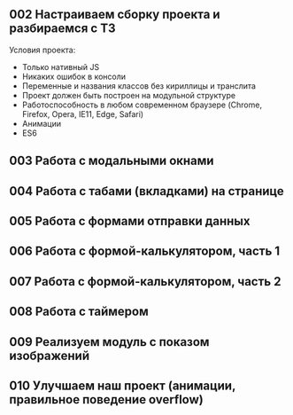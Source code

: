 
## 002 Настраиваем сборку проекта и разбираемся с ТЗ

Условия проекта:
- Только нативный JS
- Никаких ошибок в консоли
- Переменные и названия классов без кириллицы и транслита
- Проект должен быть построен на модульной структуре
- Работоспособность в любом современном браузере (Chrome, Firefox, Opera, IE11, Edge, Safari)
- Анимации
- ES6





## 003 Работа с модальными окнами






## 004 Работа с табами (вкладками) на странице






## 005 Работа с формами отправки данных






## 006 Работа с формой-калькулятором, часть 1






## 007 Работа с формой-калькулятором, часть 2






## 008 Работа с таймером






## 009 Реализуем модуль с показом изображений






## 010 Улучшаем наш проект (анимации, правильное поведение overflow)




